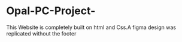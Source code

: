 # Opal-PC-Project-

This Website is completely built on html and Css.A figma design was replicated without the footer
